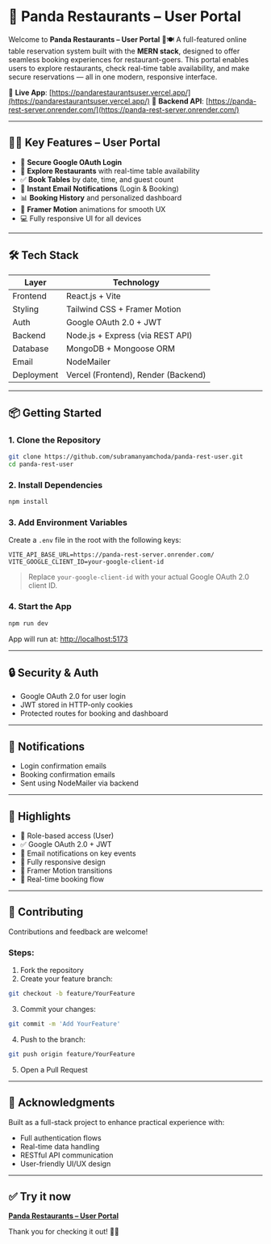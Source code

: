 # 🚀 Panda Restaurants – User Portal

Welcome to **Panda Restaurants – User Portal** 🐼🍽️
A full-featured online table reservation system built with the **MERN stack**, designed to offer seamless booking experiences for restaurant-goers. This portal enables users to explore restaurants, check real-time table availability, and make secure reservations — all in one modern, responsive interface.

🔗 **Live App**: [https://pandarestaurantsuser.vercel.app/](https://pandarestaurantsuser.vercel.app/)
🔗 **Backend API**: [https://panda-rest-server.onrender.com/](https://panda-rest-server.onrender.com/)

---

## 🧑‍🍳 Key Features – User Portal

* 🔐 **Secure Google OAuth Login**
* 📅 **Explore Restaurants** with real-time table availability
* ✅ **Book Tables** by date, time, and guest count
* 📨 **Instant Email Notifications** (Login & Booking)
* 📊 **Booking History** and personalized dashboard
* 🎨 **Framer Motion** animations for smooth UX
* 💻 Fully responsive UI for all devices

---

## 🛠️ Tech Stack

| Layer      | Technology                          |
| ---------- | ----------------------------------- |
| Frontend   | React.js + Vite                     |
| Styling    | Tailwind CSS + Framer Motion        |
| Auth       | Google OAuth 2.0 + JWT              |
| Backend    | Node.js + Express (via REST API)    |
| Database   | MongoDB + Mongoose ORM              |
| Email      | NodeMailer                          |
| Deployment | Vercel (Frontend), Render (Backend) |

---

## 📦 Getting Started

### 1. Clone the Repository

```bash
git clone https://github.com/subramanyamchoda/panda-rest-user.git
cd panda-rest-user
```

### 2. Install Dependencies

```bash
npm install
```

### 3. Add Environment Variables

Create a `.env` file in the root with the following keys:

```env
VITE_API_BASE_URL=https://panda-rest-server.onrender.com/
VITE_GOOGLE_CLIENT_ID=your-google-client-id
```

> Replace `your-google-client-id` with your actual Google OAuth 2.0 client ID.

### 4. Start the App

```bash
npm run dev
```

App will run at: [http://localhost:5173](http://localhost:5173)

---

## 🔒 Security & Auth

* Google OAuth 2.0 for user login
* JWT stored in HTTP-only cookies
* Protected routes for booking and dashboard

---

## 📧 Notifications

* Login confirmation emails
* Booking confirmation emails
* Sent using NodeMailer via backend

---

## 🌟 Highlights

* 🔐 Role-based access (User)
* ✅ Google OAuth 2.0 + JWT
* 📧 Email notifications on key events
* 📱 Fully responsive design
* 💨 Framer Motion transitions
* 📅 Real-time booking flow

---

## 🤝 Contributing

Contributions and feedback are welcome!

### Steps:

1. Fork the repository
2. Create your feature branch:

```bash
git checkout -b feature/YourFeature
```

3. Commit your changes:

```bash
git commit -m 'Add YourFeature'
```

4. Push to the branch:

```bash
git push origin feature/YourFeature
```

5. Open a Pull Request

---

## 🙌 Acknowledgments

Built as a full-stack project to enhance practical experience with:

* Full authentication flows
* Real-time data handling
* RESTful API communication
* User-friendly UI/UX design

---

## ✅ Try it now

[**Panda Restaurants – User Portal**](https://pandarestaurantsuser.vercel.app/)

Thank you for checking it out! 🐼✨
